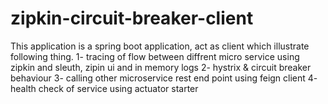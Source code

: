 # zipkin-circuit-breaker-client

This application is a spring boot application, act as client which illustrate following thing.
1- tracing of flow between diffrent micro service using zipkin and sleuth, zipin ui and in memory logs
2- hystrix & circuit breaker behaviour
3- calling other microservice rest end point using feign client
4- health check of service using actuator starter
